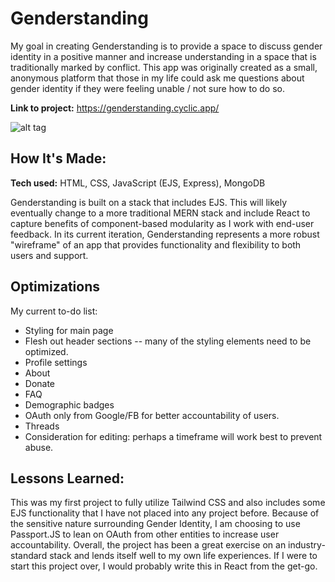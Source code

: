 # Genderstanding
My goal in creating Genderstanding is to provide a space to discuss gender identity in a positive manner and increase understanding in a space that is traditionally marked by conflict. This app was originally created as a small, anonymous platform that those in my life could ask me questions about gender identity if they were feeling unable / not sure how to do so.

**Link to project:** https://genderstanding.cyclic.app/ 

![alt tag](https://www.jsalaski.com/genderstanding-logo-resize.webp)

## How It's Made:

**Tech used:** HTML, CSS, JavaScript (EJS, Express), MongoDB

Genderstanding is built on a stack that includes EJS. This will likely eventually change to a more traditional MERN stack and include React to capture benefits of component-based modularity as I work with end-user feedback. In its current iteration, Genderstanding represents a more robust "wireframe" of an app that provides functionality and flexibility to both users and support.

## Optimizations

My current to-do list:
- Styling for main page
- Flesh out header sections -- many of the styling elements need to be optimized.
-   Profile settings
-   About
-   Donate
-   FAQ
-   Demographic badges
- OAuth only from Google/FB for better accountability of users.
- Threads
- Consideration for editing: perhaps a timeframe will work best to prevent abuse.

## Lessons Learned:

This was my first project to fully utilize Tailwind CSS and also includes some EJS functionality that I have not placed into any project before. Because of the sensitive nature surrounding Gender Identity, I am choosing to use Passport.JS to lean on OAuth from other entities to increase user accountability. Overall, the project has been a great exercise on an industry-standard stack and lends itself well to my own life experiences. If I were to start this project over, I would probably write this in React from the get-go.
